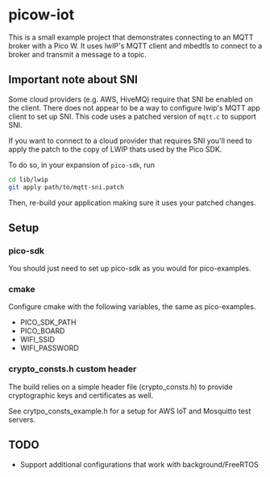 # picow-iot

This is a small example project that demonstrates connecting to an MQTT broker with a Pico W.  It uses lwIP's MQTT client and mbedtls to connect to a broker and transmit a message to a topic.

## Important note about SNI

Some cloud providers (e.g. AWS, HiveMQ) require that SNI be enabled on the client.  There does not appear to be a way to configure lwip's MQTT app client to set up SNI. This code uses a patched version of `mqtt.c` to support SNI.

If you want to connect to a cloud provider that requires SNI you'll need to apply the patch to the copy of LWIP thats used by the Pico SDK.

To do so, in your expansion of `pico-sdk`, run

```bash
cd lib/lwip
git apply path/to/mqtt-sni.patch
```

Then, re-build your application making sure it uses your patched changes.

## Setup

### pico-sdk

You should just need to set up pico-sdk as you would for pico-examples.

### cmake

Configure cmake with the following variables, the same as pico-examples.
- PICO_SDK_PATH
- PICO_BOARD
- WIFI_SSID
- WIFI_PASSWORD

### crypto_consts.h custom header

The build relies on a simple header file (crypto_consts.h) to provide cryptographic keys and certificates as well.

See crytpo_consts_example.h for a setup for AWS IoT and Mosquitto test servers.

## TODO
- Support additional configurations that work with background/FreeRTOS 
